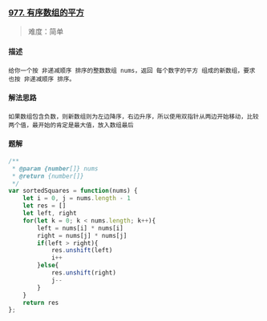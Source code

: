### [977. 有序数组的平方](https://leetcode.cn/problems/squares-of-a-sorted-array/)

> 难度：简单

#### 描述
```
给你一个按 非递减顺序 排序的整数数组 nums，返回 每个数字的平方 组成的新数组，要求也按 非递减顺序 排序。
```

#### 解法思路
```
如果数组包含负数，则新数组则为左边降序，右边升序，所以使用双指针从两边开始移动，比较两个值，最开始的肯定是最大值，放入数组最后
```

#### 题解

```JavaScript
/**
 * @param {number[]} nums
 * @return {number[]}
 */
var sortedSquares = function(nums) {
    let i = 0, j = nums.length - 1
    let res = []
    let left, right
    for(let k = 0; k < nums.length; k++){
        left = nums[i] * nums[i]
        right = nums[j] * nums[j]
        if(left > right){
            res.unshift(left)
            i++
        }else{
            res.unshift(right)
            j--
        }
    }
    return res
};
```